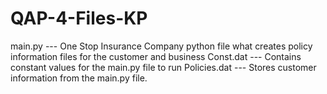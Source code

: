 # QAP-4-Files-KP
main.py --- One Stop Insurance Company python file what creates policy information files for the customer and business Const.dat --- Contains constant values for the main.py file to run Policies.dat --- Stores customer information from the main.py file.
